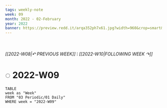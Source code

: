 ```yaml
---
tags: weekly-note
week: 09
month: 2022 - 02-February
year: 2022
banner: https://preview.redd.it/arqa352ph7x61.jpg?width=960&crop=smart&auto=webp&s=84f9245d607b029667d5bfc4abf36547fc6213de
---
```

⠀
###### [[2022-W08|↶ PREVIOUS WEEK]] ⁝ [[2022-W10|FOLLOWING WEEK ↷]]
# ◌ 2022-W09
```dataview
TABLE
week as "Week"
FROM "03 Periodic/01 Daily"
WHERE week = "2022-W09"
```